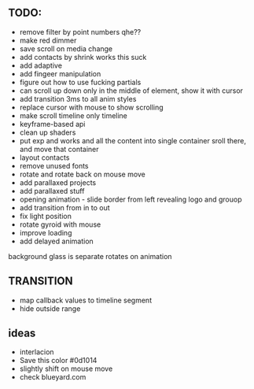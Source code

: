 ## TODO:

- remove filter by point numbers qhe??
- make red dimmer
- save scroll on media change
- add contacts by shrink works this suck
- add adaptive
- add fingeer manipulation
- figure out how to use fucking partials
- can scroll up down only in the middle of element, show it with cursor
- add transition 3ms to all anim styles
- replace cursor with mouse to show scrolling
- make scroll timeline only timeline
- keyframe-based api
- clean up shaders
- put exp and works and all the content into single container sroll there, and move that container
- layout contacts
- remove unused fonts
- rotate and rotate back on mouse move
- add parallaxed projects
- add parallaxed stuff
- opening animation - slide border from left revealing logo and grouop
- add transition from in to out
- fix light position
- rotate gyroid with mouse
- improve loading
- add delayed animation

background glass is separate
rotates on animation

## TRANSITION

- map callback values to timeline segment
- hide outside range

## ideas

- interlacion
- Save this color #0d1014
- slightly shift on mouse move
- check blueyard.com
